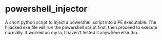 # powershell_injector

A short python script to inject a powershell script into a PE executable.
The hijacked exe file will run the powershell script first, then proceed to execute normally.
It worked on my la, I haven't tested it anywhere else tho.
